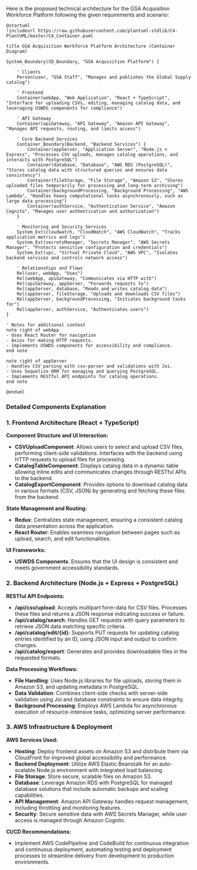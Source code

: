 Here is the proposed technical architecture for the GSA Acquisition Workforce Platform following the given requirements and scenario:

```plantuml
@startuml
!includeurl https://raw.githubusercontent.com/plantuml-stdlib/C4-PlantUML/master/C4_Container.puml

title GSA Acquisition Workforce Platform Architecture (Container Diagram)

System_Boundary(SD_Boundary, "GSA Acquisition Platform") {
    
    ' Clients
    Person(user, "GSA Staff", "Manages and publishes the Global Supply catalog")

    ' Frontend
    Container(webApp, "Web Application", "React + TypeScript", "Interface for uploading CSVs, editing, managing catalog data, and leveraging USWDS components for compliance")

    ' API Gateway
    Container(apiGateway, "API Gateway", "Amazon API Gateway", "Manages API requests, routing, and limits access")

    ' Core Backend Services
    Container_Boundary(Backend, "Backend Services") {
        Container(appServer, "Application Server", "Node.js + Express", "Processes CSV uploads, manages catalog operations, and interacts with PostgreSQL")
        Container(database, "Database", "AWS RDS (PostgreSQL)", "Stores catalog data with structured queries and ensures data consistency")
        Container(fileStorage, "File Storage", "Amazon S3", "Stores uploaded files temporarily for processing and long-term archiving")
        Container(backgroundProcessing, "Background Processing", "AWS Lambda", "Handles heavy computational tasks asynchronously, such as large data processing")
        Container(authService, "Authentication Service", "Amazon Cognito", "Manages user authentication and authorization")
    }

    ' Monitoring and Security Services
    System_Ext(cloudwatch, "CloudWatch", "AWS CloudWatch", "Tracks application metrics and logs")
    System_Ext(secretsManager, "Secrets Manager", "AWS Secrets Manager", "Protects sensitive configuration and credentials")
    System_Ext(vpc, "Virtual Private Cloud", "AWS VPC", "Isolates backend services and controls network access")

    ' Relationships and Flows
    Rel(user, webApp, "Uses")
    Rel(webApp, apiGateway, "Communicates via HTTP with")
    Rel(apiGateway, appServer, "Forwards requests to")
    Rel(appServer, database, "Reads and writes catalog data")
    Rel(appServer, fileStorage, "Uploads and downloads CSV files")
    Rel(appServer, backgroundProcessing, "Initiates background tasks for")
    Rel(appServer, authService, "Authenticates users")
}

' Notes for additional context
note right of webApp
- Uses React Router for navigation
- Axios for making HTTP requests.
- Implements USWDS components for accessibility and compliance.
end note

note right of appServer
- Handles CSV parsing with csv-parser and validations with Joi.
- Uses Sequelize ORM for managing and querying PostgreSQL.
- Implements RESTful API endpoints for catalog operations.
end note

@enduml
```

### Detailed Components Explanation

### 1. Frontend Architecture (React + TypeScript)

**Component Structure and UI Interaction:**

- **CSVUploadComponent**: Allows users to select and upload CSV files, performing client-side validations. Interfaces with the backend using HTTP requests to upload files for processing.
- **CatalogTableComponent**: Displays catalog data in a dynamic table allowing inline edits and communicates changes through RESTful APIs to the backend.
- **CatalogExportComponent**: Provides options to download catalog data in various formats (CSV, JSON) by generating and fetching these files from the backend.

**State Management and Routing:**

- **Redux**: Centralizes state management, ensuring a consistent catalog data presentation across the application.
- **React Router**: Enables seamless navigation between pages such as upload, search, and edit functionalities.

**UI Frameworks:**

- **USWDS Components**: Ensures that the UI design is consistent and meets government accessibility standards.

### 2. Backend Architecture (Node.js + Express + PostgreSQL)

**RESTful API Endpoints:**

- **/api/csv/upload**: Accepts multipart form-data for CSV files. Processes these files and returns a JSON response indicating success or failure.
- **/api/catalog/search**: Handles GET requests with query parameters to retrieve JSON data matching specific criteria.
- **/api/catalog/edit/{id}**: Supports PUT requests for updating catalog entries identified by an ID, using JSON input and output to confirm changes.
- **/api/catalog/export**: Generates and provides downloadable files in the requested formats.

**Data Processing Workflows:**

- **File Handling**: Uses Node.js libraries for file uploads, storing them in Amazon S3, and updating metadata in PostgreSQL.
- **Data Validation**: Combines client-side checks with server-side validation using Joi and database constraints to ensure data integrity.
- **Background Processing**: Employs AWS Lambda for asynchronous execution of resource-intensive tasks, optimizing server performance.

### 3. AWS Infrastructure & Deployment

**AWS Services Used:**

- **Hosting**: Deploy frontend assets on Amazon S3 and distribute them via CloudFront for improved global accessibility and performance.
- **Backend Deployment**: Utilize AWS Elastic Beanstalk for an auto-scalable Node.js environment with integrated load balancing.
- **File Storage**: Store secure, scalable files on Amazon S3.
- **Database**: Leverage Amazon RDS with PostgreSQL for managed database solutions that include automatic backups and scaling capabilities.
- **API Management**: Amazon API Gateway handles request management, including throttling and monitoring features.
- **Security**: Secure sensitive data with AWS Secrets Manager, while user access is managed through Amazon Cognito.

**CI/CD Recommendations:**

- Implement AWS CodePipeline and CodeBuild for continuous integration and continuous deployment, automating testing and deployment processes to streamline delivery from development to production environments.